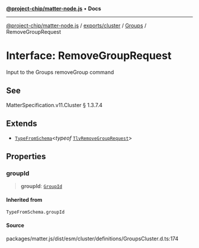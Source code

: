 [**@project-chip/matter-node.js**](../../../../../README.md) • **Docs**

***

[@project-chip/matter-node.js](../../../../../modules.md) / [exports/cluster](../../../README.md) / [Groups](../README.md) / RemoveGroupRequest

# Interface: RemoveGroupRequest

Input to the Groups removeGroup command

## See

MatterSpecification.v11.Cluster § 1.3.7.4

## Extends

- [`TypeFromSchema`](../../../../tlv/README.md#typefromschemas)\<*typeof* [`TlvRemoveGroupRequest`](../README.md#tlvremovegrouprequest)\>

## Properties

### groupId

> **groupId**: [`GroupId`](../../../../datatype/README.md#groupid)

#### Inherited from

`TypeFromSchema.groupId`

#### Source

packages/matter.js/dist/esm/cluster/definitions/GroupsCluster.d.ts:174
